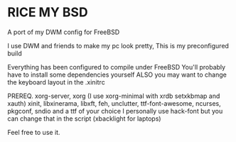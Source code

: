 # RICE MY BSD
A port of my DWM config for FreeBSD

I use DWM and friends to make my pc look pretty, This is my preconfigured build

Everything has been configured to compile under FreeBSD 
You'll probably have to install some dependencies yourself ALSO you may want to change the keyboard layout in the .xinitrc


PREREQ. xorg-server, xorg (I use xorg-minimal with xrdb setxkbmap and xauth) xinit, libxinerama, libxft, feh, unclutter, ttf-font-awesome, ncurses, pkgconf, sndio and a ttf of your choice I personally use hack-font but you can change that in the script (xbacklight for laptops)


Feel free to use it.
